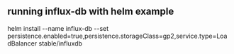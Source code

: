 ## running influx-db with helm example

helm install --name influx-db --set persistence.enabled=true,persistence.storageClass=gp2,service.type=LoadBalancer   stable/influxdb
